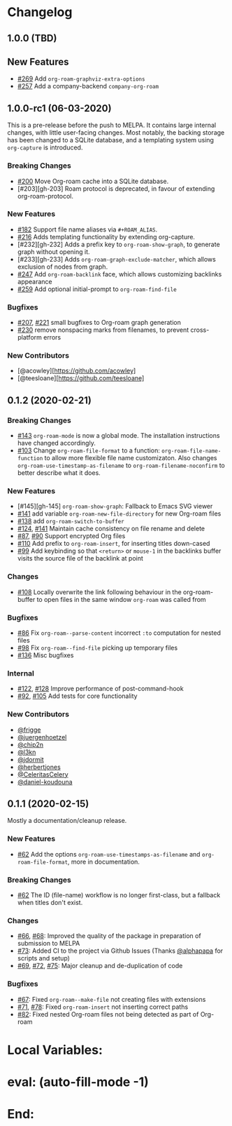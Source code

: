 # Changelog

## 1.0.0 (TBD)

## New Features
* [#269][gh-269] Add `org-roam-graphviz-extra-options`
* [#257][gh-257] Add a company-backend `company-org-roam`

## 1.0.0-rc1 (06-03-2020)

This is a pre-release before the push to MELPA. It contains large
internal changes, with little user-facing changes. Most notably, the
backing storage has been changed to a SQLite database, and a
templating system using `org-capture` is introduced.

### Breaking Changes
* [#200][gh-200] Move Org-roam cache into a SQLite database.
* [#203][gh-203] Roam protocol is deprecated, in favour of extending org-roam-protocol.

### New Features
* [#182][gh-182] Support file name aliases via `#+ROAM_ALIAS`.
* [#216][gh-216] Adds templating functionality by extending org-capture.
* [#232][gh-232] Adds a prefix key to `org-roam-show-graph`, to generate graph without opening it.
* [#233][gh-233] Adds `org-roam-graph-exclude-matcher`, which allows exclusion of nodes from graph.
* [#247][gh-247] Add `org-roam-backlink` face, which allows customizing backlinks appearance
* [#259][gh-259] Add optional initial-prompt to `org-roam-find-file`

### Bugfixes
* [#207][gh-207], [#221][gh-221] small bugfixes to Org-roam graph generation
* [#230][gh-230] remove nonspacing marks from filenames, to prevent cross-platform errors

### New Contributors
* [@acowley][https://github.com/acowley]
* [@teesloane][https://github.com/teesloane]

## 0.1.2 (2020-02-21)

### Breaking Changes
* [#143][gh-143] `org-roam-mode` is now a global mode. The installation instructions have changed accordingly.
* [#103][gh-103] Change `org-roam-file-format` to a function: `org-roam-file-name-function` to allow more flexible file name customizaton. Also changes `org-roam-use-timestamp-as-filename` to `org-roam-filename-noconfirm` to better describe what it does.

### New Features
* [#145][gh-145] `org-roam-show-graph`: Fallback to Emacs SVG viewer
* [#141][gh-141] add variable `org-roam-new-file-directory` for new Org-roam files
* [#138][gh-138] add `org-roam-switch-to-buffer`
* [#124][gh-124], [#141][gh-141] Maintain cache consistency on file rename and delete
* [#87][gh-87], [#90][gh-90] Support encrypted Org files
* [#110][gh-110] Add prefix to `org-roam-insert`, for inserting titles down-cased
* [#99][gh-99] Add keybinding so that `<return>` or `mouse-1` in the backlinks buffer visits the source file of the backlink at point

### Changes

* [#108][gh-108] Locally overwrite the link following behaviour in the org-roam-buffer to open files in the same window `org-roam` was called from

### Bugfixes
* [#86][gh-86] Fix `org-roam--parse-content` incorrect `:to` computation for nested files
* [#98][gh-98] Fix `org-roam--find-file` picking up temporary files
* [#136][gh-136] Misc bugfixes

### Internal
* [#122][gh-122], [#128][gh-128] Improve performance of post-command-hook
* [#92][gh-92], [#105][gh-105] Add tests for core functionality

### New Contributors
* [@frigge](https://github.com/frigge)
* [@juergenhoetzel](https://github.com/juergenhoetzel)
* [@chip2n](https://github.com/chip2n)
* [@l3kn](https://github.com/l3kn)
* [@jdormit](https://github.com/jdormit)
* [@herbertjones](https://github.com/herbertjones)
* [@CeleritasCelery](https://github.com/CeleritasCelery)
* [@daniel-koudouna](https://github.com/daniel-koudouna)

## 0.1.1 (2020-02-15)

Mostly a documentation/cleanup release.

### New Features
* [#62][gh-62] Add the options `org-roam-use-timestamps-as-filename` and `org-roam-file-format`, more in documentation.

### Breaking Changes
* [#62][gh-62] The ID (file-name) workflow is no longer first-class, but a fallback when titles don't exist.

### Changes
* [#66][gh-66], [#68][gh-68]: Improved the quality of the package in preparation of submission to MELPA
* [#73][gh-73]: Added CI to the project via Github Issues (Thanks [@alphapapa](https://github.com/alphapapa/) for scripts and setup)
* [#69][gh-69], [#72][gh-72], [#75][gh-75]: Major cleanup and de-duplication of code

### Bugfixes
* [#67][gh-67]: Fixed `org-roam--make-file` not creating files with extensions
* [#71][gh-71], [#78][gh-78]: Fixed `org-roam-insert` not inserting correct paths
* [#82][gh-82]: Fixed nested Org-roam files not being detected as part of Org-roam

[gh-62]: https://github.com/jethrokuan/org-roam/pull/66
[gh-66]: https://github.com/jethrokuan/org-roam/pull/66
[gh-67]: https://github.com/jethrokuan/org-roam/pull/67
[gh-68]: https://github.com/jethrokuan/org-roam/pull/68
[gh-69]: https://github.com/jethrokuan/org-roam/pull/69
[gh-71]: https://github.com/jethrokuan/org-roam/pull/71
[gh-72]: https://github.com/jethrokuan/org-roam/pull/72
[gh-73]: https://github.com/jethrokuan/org-roam/pull/73
[gh-75]: https://github.com/jethrokuan/org-roam/pull/75
[gh-78]: https://github.com/jethrokuan/org-roam/pull/78
[gh-82]: https://github.com/jethrokuan/org-roam/pull/82
[gh-86]: https://github.com/jethrokuan/org-roam/pull/86
[gh-87]: https://github.com/jethrokuan/org-roam/pull/87
[gh-90]: https://github.com/jethrokuan/org-roam/pull/90
[gh-92]: https://github.com/jethrokuan/org-roam/pull/92
[gh-98]: https://github.com/jethrokuan/org-roam/pull/98
[gh-99]: https://github.com/jethrokuan/org-roam/pull/99
[gh-103]: https://github.com/jethrokuan/org-roam/pull/103
[gh-105]: https://github.com/jethrokuan/org-roam/pull/105
[gh-108]: https://github.com/jethrokuan/org-roam/pull/108
[gh-110]: https://github.com/jethrokuan/org-roam/pull/110
[gh-122]: https://github.com/jethrokuan/org-roam/pull/122
[gh-124]: https://github.com/jethrokuan/org-roam/pull/124
[gh-128]: https://github.com/jethrokuan/org-roam/pull/128
[gh-136]: https://github.com/jethrokuan/org-roam/pull/136
[gh-138]: https://github.com/jethrokuan/org-roam/pull/138
[gh-141]: https://github.com/jethrokuan/org-roam/pull/141
[gh-142]: https://github.com/jethrokuan/org-roam/pull/142
[gh-143]: https://github.com/jethrokuan/org-roam/pull/143
[gh-182]: https://github.com/jethrokuan/org-roam/pull/182
[gh-188]: https://github.com/jethrokuan/org-roam/pull/188
[gh-200]: https://github.com/jethrokuan/org-roam/pull/200
[gh-207]: https://github.com/jethrokuan/org-roam/pull/207
[gh-216]: https://github.com/jethrokuan/org-roam/pull/216
[gh-221]: https://github.com/jethrokuan/org-roam/pull/221
[gh-230]: https://github.com/jethrokuan/org-roam/pull/230
[gh-247]: https://github.com/jethrokuan/org-roam/pull/247
[gh-257]: https://github.com/jethrokuan/org-roam/pull/257
[gh-259]: https://github.com/jethrokuan/org-roam/pull/259
[gh-269]: https://github.com/jethrokuan/org-roam/pull/269

 # Local Variables:
 # eval: (auto-fill-mode -1)
 # End:
